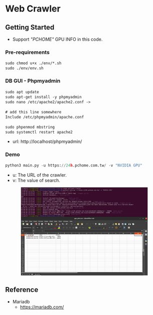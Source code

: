 # Web Crawler

## Getting Started
- Support *"PCHOME"* GPU INFO in this code.

### Pre-requirements
```shell
sudo chmod u+x ./env/*.sh
sudo ./env/env.sh
```

### DB GUI - Phpmyadmin
```shell
sudo apt update
sudo apt-get install -y phpmyadmin
sudo nano /etc/apache2/apache2.conf ->

# add this line somewhere
Include /etc/phpmyadmin/apache.conf

sudo phpenmod mbstring
sudo systemctl restart apache2
```
- url: http://localhost/phpmyadmin/

### Demo
```python
python3 main.py -u https://24h.pchome.com.tw/ -v "NVIDIA GPU"
```
- u: The URL of the crawler.
- v: The value of search.

<div align="center">
  <img width="80%" height="80%" src="data/example.png">
</div>

## Reference
- Mariadb
    - https://mariadb.com/